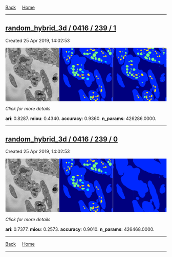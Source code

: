 
[Back](..)&nbsp;&nbsp;&nbsp;&nbsp;&nbsp;[Home](https://leapmanlab.github.io/snapshots)

---

<div class="summary"><a href="1"><h2>random_hybrid_3d / 0416 / 239 / 1</h2></a><p>Created 25 Apr 2019, 14:02:53
</p><a href="1"><img src="1/media/summary.png" align="center"></a><p>
<i>Click for more details</i>
</p></div>

**ari**: 0.8287. **miou**: 0.4340. **accuracy**: 0.9360. **n_params**: 426286.0000. 

---

<div class="summary"><a href="0"><h2>random_hybrid_3d / 0416 / 239 / 0</h2></a><p>Created 25 Apr 2019, 14:02:53
</p><a href="0"><img src="0/media/summary.png" align="center"></a><p>
<i>Click for more details</i>
</p></div>

**ari**: 0.7377. **miou**: 0.2573. **accuracy**: 0.9010. **n_params**: 426468.0000. 

---

[Back](..)&nbsp;&nbsp;&nbsp;&nbsp;&nbsp;[Home](https://leapmanlab.github.io/snapshots)

---